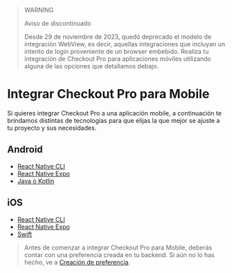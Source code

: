 > WARNING
>
> Aviso de discontinuado
>
> Desde 29 de noviembre de 2023, quedó deprecado el modelo de integración WebView, es decir, aquellas integraciones que incluyan un intento de login proveniente de un browser embebido. Realiza tu integración de Checkout Pro para aplicaciones móviles utilizando alguna de las opciones que detallamos debajo.

# Integrar Checkout Pro para Mobile

Si quieres integrar Checkout Pro a una aplicación mobile, a continuación te brindamos distintas de tecnologías para que elijas la que mejor se ajuste a tu proyecto y sus necesidades.

## Android

* [React Native CLI](/developers/es/docs/checkout-pro/integrate-checkout-pro/mobile/android/reactnative-cli)
* [React Native Expo](/developers/es/docs/checkout-pro/integrate-checkout-pro/mobile/android/reactnative-expo-go)
* [Java o Kotlin](/developers/es/docs/checkout-pro/integrate-checkout-pro/mobile/android/java-kotlin)

## iOS

* [React Native CLI](/developers/es/docs/checkout-pro/integrate-checkout-pro/mobile/ios/reactnative-cli)
* [React Native Expo](/developers/es/docs/checkout-pro/integrate-checkout-pro/mobile/ios/reactnative-expo-go)
* [Swift](/developers/es/docs/checkout-pro/integrate-checkout-pro/mobile/ios/swift)

> Antes de comenzar a integrar Checkout Pro para Mobile, deberás contar con una preferencia creada en tu backend. Si aún no lo has hecho, ve a [Creación de preferencia](/developers/es/docs/checkout-pro/integrate-preferences).
